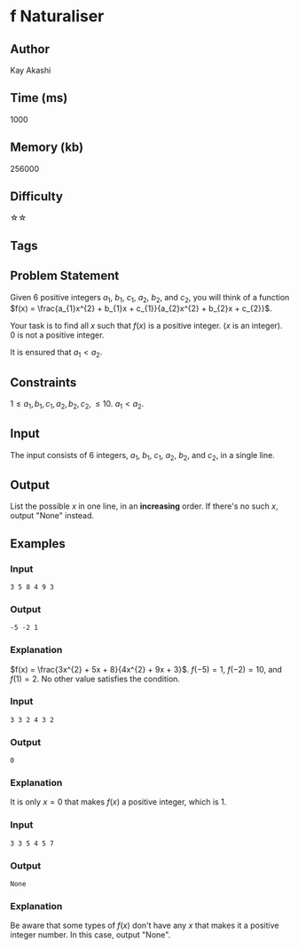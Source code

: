 # f Naturaliser

## Author

Kay Akashi

## Time (ms)

1000

## Memory (kb)

256000

## Difficulty

☆☆

## Tags

## Problem Statement

Given $6$ positive integers $a_{1}$, $b_{1}$, $c_{1}$, $a_{2}$, $b_{2}$, and $c_{2}$, you will think of a function $f(x) = \frac{a_{1}x^{2} + b_{1}x + c_{1}}{a_{2}x^{2} + b_{2}x + c_{2}}$.

Your task is to find all $x$ such that $f(x)$ is a positive integer. ($x$ is an integer). 0 is not a positive integer.

It is ensured that $a_{1} \lt a_{2}$.

## Constraints

$1 \leq a_{1}, b_{1}, c_{1}, a_{2}, b_{2}, c_{2}, \leq 10$.
$a_{1} \lt a_{2}$.

## Input

The input consists of 6 integers, $a_{1}$, $b_{1}$, $c_{1}$, $a_{2}$, $b_{2}$, and $c_{2}$, in a single line.

## Output

List the possible $x$ in one line, in an **increasing** order. If there's no such $x$, output "None" instead.

## Examples

### Input

```
3 5 8 4 9 3
```

### Output

```
-5 -2 1
```

### Explanation

$f(x) = \frac{3x^{2} + 5x + 8}{4x^{2} + 9x + 3}$.
$f(-5) = 1$, $f(-2) = 10$, and $f(1) = 2$. No other value satisfies the condition.

### Input

```
3 3 2 4 3 2
```

### Output
```
0
```

### Explanation

It is only $x = 0$ that makes $f(x)$ a positive integer, which is $1$.

### Input

```
3 3 5 4 5 7
```

### Output
```
None
```

### Explanation

Be aware that some types of $f(x)$ don't have any $x$ that makes it a positive integer number. In this case, output "None".
